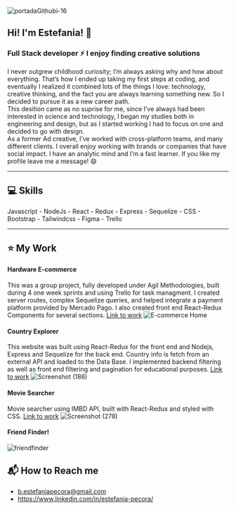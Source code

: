 


![portadaGithubi-16](https://user-images.githubusercontent.com/77625247/127816974-77e972c5-8145-479b-8e41-b8f005ef24af.jpg)
## Hi! I'm Estefania! :rocket:

### Full Stack developer :zap: I enjoy finding creative solutions
I never outgrew childhood curiosity; I’m always asking why and how about everything. That’s how I ended up taking my first steps at coding, and eventually I realized it combined lots of the things I love: technology, creative thinking, and the fact you are always learning something new. So I decided to pursue it as a new career path.<br/>
This desition came as no suprise for me, since I’ve always had been interested in science and technology, I began my studies both in engineering and design, but as I started working I had to focus on one and decided to go with design.<br/>
As a former Ad creative, I’ve worked with cross-platform teams, and many different clients. I overall enjoy working with brands or companies that have social impact. I have an analytic mind and I’m a fast learner. If you like my profile leave me a message! :smile:

- - -
## :computer: Skills
Javascript - NodeJs - React - Redux - Express - Sequelize - CSS - Bootstrap - Tailwindcss - Figma - Trello
- - -
## :star: My Work

#### Hardware E-commerce
This was a group project, fully developed under Agil Methodologies, built during 4 one week sprints and using Trello for task managment. I created server routes, complex Sequelize queries, and helped integrate a payment platform provided by Mercado Pago. I also created front end React-Redux  Components for several sections. 
[Link to work](https://e-commerce-copy.vercel.app)
![E-commerce Home](https://user-images.githubusercontent.com/77625247/127784466-a965fbc8-ff72-41ba-a93c-d49238223763.png)

#### Country Explorer
This website was built using React-Redux for the front end and Nodejs, Express and Sequelize for the back end. Country info is fetch from an external API and loaded to the Data Base. I implemented backend filtering as well as front end filtering and pagination for educational purposes.
[Link to work](https://github.com/estePecora/Countries-App)
![Screenshot (186)](https://user-images.githubusercontent.com/77625247/127819295-ca797760-1a70-4403-adfa-16100c5e5c74.png)

#### Movie Searcher
Movie searcher using IMBD API, built with React-Redux and styled with CSS.
[Link to work](https://github.com/estePecora/MovieSearcher)
![Screenshot (278)](https://user-images.githubusercontent.com/77625247/127820564-0d240195-3a47-4342-84c1-8fa983adf68d.png)


#### Friend Finder!
![friendfinder](https://user-images.githubusercontent.com/77625247/127820677-0ac2ab6e-8ebe-49f1-acd5-af3e85aadab8.jpg)



## :mailbox_with_mail: How to Reach me
- b.estefaniapecora@gmail.com
- https://www.linkedin.com/in/estefania-pecora/






